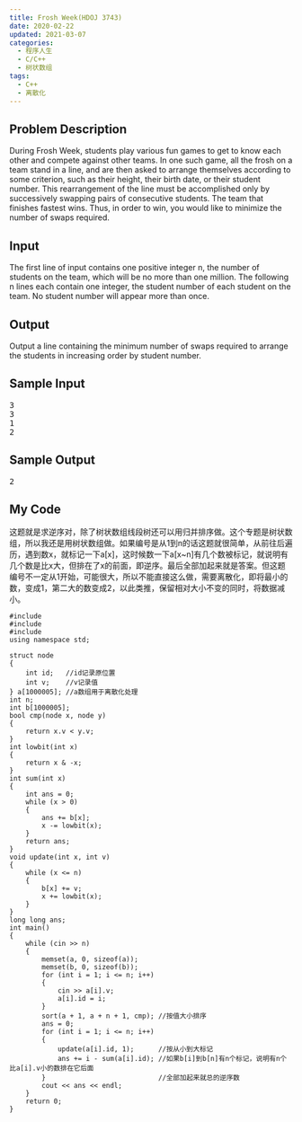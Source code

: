 ```yaml
---
title: Frosh Week(HDOJ 3743)
date: 2020-02-22
updated: 2021-03-07
categories:
  - 程序人生
  - C/C++
  - 树状数组
tags:
  - C++
  - 离散化
---
```


<h2><strong>Problem Description</strong> </h2>

During Frosh Week, students play various fun games to get to know each other and compete against other teams. In one such game, all the frosh on a team stand in a line, and are then asked to arrange themselves according to some criterion, such as their height, their birth date, or their student number. This rearrangement of the line must be accomplished only by successively swapping pairs of consecutive students. The team that finishes fastest wins. Thus, in order to win, you would like to minimize the number of swaps required. 

<h2><strong>Input</strong> </h2>

The first line of input contains one positive integer n, the number of students on the team, which will be no more than one million. The following n lines each contain one integer, the student number of each student on the team. No student number will appear more than once.

<h2><strong>Output</strong> </h2>

Output a line containing the minimum number of swaps required to arrange the students in increasing order by student number. </pre>

<h2><strong>Sample Input</strong> </h2>

<pre class="wp-block-preformatted">3
3
1
2</pre>

<h2><strong>Sample Output</strong> </h2>

<pre class="wp-block-preformatted">2</pre>

<h2>My Code</h2>

<p>这题就是求逆序对，除了树状数组线段树还可以用归并排序做。这个专题是树状数组，所以我还是用树状数组做。如果编号是从1到n的话这题就很简单，从前往后遍历，遇到数x，就标记一下a[x]，这时候数一下a[x~n]有几个数被标记，就说明有几个数是比x大，但排在了x的前面，即逆序。最后全部加起来就是答案。但这题编号不一定从1开始，可能很大，所以不能直接这么做，需要离散化，即将最小的数，变成1，第二大的数变成2，以此类推，保留相对大小不变的同时，将数据减小。</p>

<pre class="wp-block-code"><code lang="cpp" class="language-cpp line-numbers">#include <iostream>
#include <algorithm>
#include <cstring>
using namespace std;

struct node
{
    int id;   //id记录原位置
    int v;    //v记录值
} a[1000005]; //a数组用于离散化处理
int n;
int b[1000005];
bool cmp(node x, node y)
{
    return x.v < y.v;
}
int lowbit(int x)
{
    return x & -x;
}
int sum(int x)
{
    int ans = 0;
    while (x > 0)
    {
        ans += b[x];
        x -= lowbit(x);
    }
    return ans;
}
void update(int x, int v)
{
    while (x <= n)
    {
        b[x] += v;
        x += lowbit(x);
    }
}
long long ans;
int main()
{
    while (cin >> n)
    {
        memset(a, 0, sizeof(a));
        memset(b, 0, sizeof(b));
        for (int i = 1; i <= n; i++)
        {
            cin >> a[i].v;
            a[i].id = i;
        }
        sort(a + 1, a + n + 1, cmp); //按值大小排序
        ans = 0;
        for (int i = 1; i <= n; i++)
        {
            update(a[i].id, 1);      //按从小到大标记
            ans += i - sum(a[i].id); //如果b[i]到b[n]有n个标记，说明有n个比a[i].v小的数排在它后面
        }                            //全部加起来就总的逆序数
        cout << ans << endl;
    }
    return 0;
}</code></pre>
